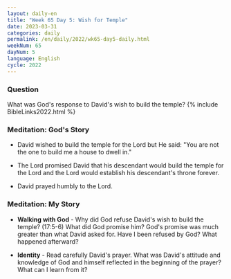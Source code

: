 ```yaml
---
layout: daily-en
title: "Week 65 Day 5: Wish for Temple"
date: 2023-03-31
categories: daily
permalink: /en/daily/2022/wk65-day5-daily.html
weekNum: 65
dayNum: 5
language: English
cycle: 2022
---
```


### Question     
What was God's response to David's wish to build the temple?
{% include BibleLinks2022.html %} 

### Meditation: God's Story   
+ David wished to build the temple for the Lord but He said: "You are not the one to build me a house to dwell in." 

+ The Lord promised David that his descendant would build the temple for the Lord and the Lord would establish his descendant's throne forever. 

+ David prayed humbly to the Lord. 

### Meditation: My Story   
+ **Walking with God** - Why did God refuse David's wish to build the temple? (17:5-6) What did God promise him? God's promise was much greater than what David asked for. Have I been refused by God? What happened afterward? 

+ **Identity** - Read carefully David's prayer. What was David's attitude and knowledge of God and himself reflected in the beginning of the prayer? What can I learn from it? 
